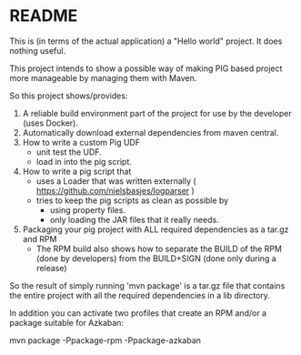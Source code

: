 README
====
This is (in terms of the actual application) a "Hello world" project. It does nothing useful.

This project intends to show a possible way of making PIG based project more manageable by managing them with Maven.

So this project shows/provides:

1. A reliable build environment part of the project for use by the developer (uses Docker).
2. Automatically download external dependencies from maven central.
3. How to write a custom Pig UDF 
    - unit test the UDF.
    - load in into the pig script.
4. How to write a pig script that 
    - uses a Loader that was written externally ( https://github.com/nielsbasjes/logparser ) 
    - tries to keep the pig scripts as clean as possible by 
        - using property files.
        - only loading the JAR files that it really needs.
5. Packaging your pig project with ALL required dependencies as a tar.gz and RPM
    - The RPM build also shows how to separate the BUILD of the RPM (done by developers) from the BUILD+SIGN (done only during a  release)

So the result of simply running 'mvn package' is a tar.gz file that contains the 
entire project with all the required dependencies in a lib directory.

In addition you can activate two profiles that create an RPM and/or a package suitable for Azkaban:

mvn package -Ppackage-rpm -Ppackage-azkaban

